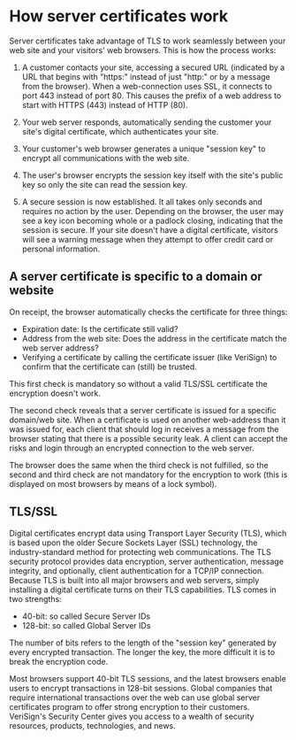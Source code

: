 # How server certificates work

Server certificates take advantage of TLS to work seamlessly between your web site and your visitors' web browsers. This is how the process works:

1. A customer contacts your site, accessing a secured URL (indicated by a URL that begins with "https:" instead of just "http:" or by a message from the browser). When a web-connection uses SSL, it connects to port 443 instead of port 80. This causes the prefix of a web address to start with HTTPS (443) instead of HTTP (80).

2. Your web server responds, automatically sending the customer your site's digital certificate, which authenticates your site.

3. Your customer's web browser generates a unique "session key" to encrypt all communications with the web site.

4. The user's browser encrypts the session key itself with the site's public key so only the site can read the session key.

5. A secure session is now established. It all takes only seconds and requires no action by the user. Depending on the browser, the user may see a key icon becoming whole or a padlock closing, indicating that the session is secure. If your site doesn't have a digital certificate, visitors will see a warning message when they attempt to offer credit card or personal information.

## A server certificate is specific to a domain or website

On receipt, the browser automatically checks the certificate for three things:

- Expiration date: Is the certificate still valid?
- Address from the web site: Does the address in the certificate match the web server address?
- Verifying a certificate by calling the certificate issuer (like VeriSign) to confirm that the certificate can (still) be trusted.

This first check is mandatory so without a valid TLS/SSL certificate the encryption doesn't work.

The second check reveals that a server certificate is issued for a specific domain/web site. When a certificate is used on another web-address than it was issued for, each client that should log in receives a message from the browser stating that there is a possible security leak. A client can accept the risks and login through an encrypted connection to the web server.

The browser does the same when the third check is not fulfilled, so the second and third check are not mandatory for the encryption to work (this is displayed on most browsers by means of a lock symbol).

## TLS/SSL

Digital certificates encrypt data using Transport Layer Security (TLS), which is based upon the older Secure Sockets Layer (SSL) technology, the industry-standard method for protecting web communications. The TLS security protocol provides data encryption, server authentication, message integrity, and optionally, client authentication for a TCP/IP connection. Because TLS is built into all major browsers and web servers, simply installing a digital certificate turns on their TLS capabilities. TLS comes in two strengths:

- 40-bit: so called Secure Server IDs
- 128-bit: so called Global Server IDs

The number of bits refers to the length of the "session key" generated by every encrypted transaction. The longer the key, the more difficult it is to break the encryption code.

Most browsers support 40-bit TLS sessions, and the latest browsers enable users to encrypt transactions in 128-bit sessions. Global companies that require international transactions over the web can use global server certificates program to offer strong encryption to their customers. VeriSign's Security Center gives you access to a wealth of security resources, products, technologies, and news.